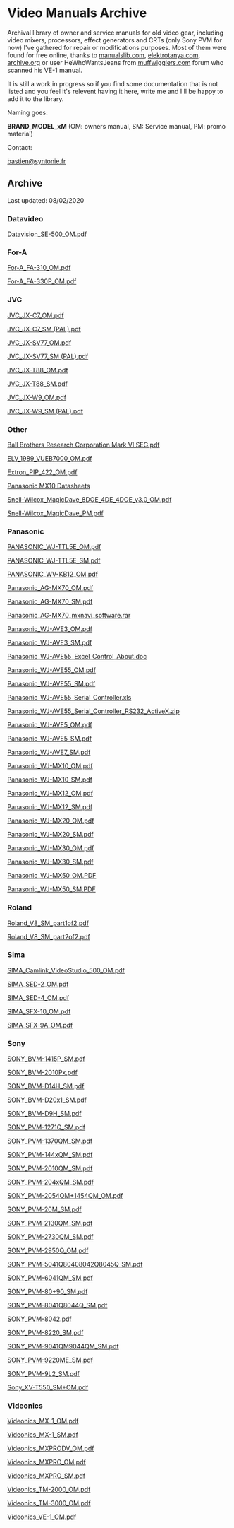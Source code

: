# Video Manuals Archive

Archival library of owner and service manuals for old video gear, including video mixers, processors, effect generators and CRTs (only Sony PVM for now) I've gathered for repair or modifications purposes. 
Most of them were found for free online, thanks to [manualslib.com](manualslib.com), [elektrotanya.com](elektrotanya.com), [archive.org](archive.org) or user HeWhoWantsJeans from [muffwigglers.com](muffwigglers.com) forum who scanned his VE-1 manual.

It is still a work in progress so if you find some documentation that is not listed and you feel it's relevent having it here, write me and I'll be happy to add it to the library.

Naming goes: 

**BRAND_MODEL_xM** (OM: owners manual, SM: Service manual, PM: promo material)

Contact:

[bastien@syntonie.fr](mailto:bastien@syntonie.fr)

## Archive

Last updated: 08/02/2020


### Datavideo

[Datavision_SE-500_OM.pdf](Datavideo/Datavision_SE-500_OM.pdf)



### For-A

[For-A_FA-310_OM.pdf](For-A/For-A_FA-310_OM.pdf)

[For-A_FA-330P_OM.pdf](For-A/For-A_FA-330P_OM.pdf)



### JVC

[JVC_JX-C7_OM.pdf](JVC/JVC_JX-C7_OM.pdf)

[JVC_JX-C7_SM (PAL).pdf](JVC/JVC_JX-C7_SM%20(PAL).pdf)

[JVC_JX-SV77_OM.pdf](JVC/JVC_JX-SV77_OM.pdf)

[JVC_JX-SV77_SM (PAL).pdf](JVC/JVC_JX-SV77_SM%20(PAL).pdf)

[JVC_JX-T88_OM.pdf](JVC/JVC_JX-T88_OM.pdf)

[JVC_JX-T88_SM.pdf](JVC/JVC_JX-T88_SM.pdf)

[JVC_JX-W9_OM.pdf](JVC/JVC_JX-W9_OM.pdf)

[JVC_JX-W9_SM (PAL).pdf](JVC/JVC_JX-W9_SM%20(PAL).pdf)



### Other

[Ball Brothers Research Corporation Mark VI SEG.pdf](Other/Ball%20Brothers%20Research%20Corporation%20Mark%20VI%20SEG.pdf)

[ELV_1989_VUEB7000_OM.pdf](Other/ELV_1989_VUEB7000_OM.pdf)

[Extron_PIP_422_OM.pdf](Other/Extron_PIP_422_OM.pdf)

[Panasonic MX10 Datasheets](Other/Panasonic%20MX10%20Datasheets)

[Snell-Wilcox_MagicDave_8DOE_4DE_4DOE_v3.0_OM.pdf](Other/Snell-Wilcox_MagicDave_8DOE_4DE_4DOE_v3.0_OM.pdf)

[Snell-Wilcox_MagicDave_PM.pdf](Other/Snell-Wilcox_MagicDave_PM.pdf)



### Panasonic

[PANASONIC_WJ-TTL5E_OM.pdf](Panasonic/PANASONIC_WJ-TTL5E_OM.pdf)

[PANASONIC_WJ-TTL5E_SM.pdf](Panasonic/PANASONIC_WJ-TTL5E_SM.pdf)

[PANASONIC_WV-KB12_OM.pdf](Panasonic/PANASONIC_WV-KB12_OM.pdf)

[Panasonic_AG-MX70_OM.pdf](Panasonic/Panasonic_AG-MX70_OM.pdf)

[Panasonic_AG-MX70_SM.pdf](Panasonic/Panasonic_AG-MX70_SM.pdf)

[Panasonic_AG-MX70_mxnavi_software.rar](Panasonic/Panasonic_AG-MX70_mxnavi_software.rar)

[Panasonic_WJ-AVE3_OM.pdf](Panasonic/Panasonic_WJ-AVE3_OM.pdf)

[Panasonic_WJ-AVE3_SM.pdf](Panasonic/Panasonic_WJ-AVE3_SM.pdf)

[Panasonic_WJ-AVE55_Excel_Control_About.doc](Panasonic/Panasonic_WJ-AVE55_Excel_Control_About.doc)

[Panasonic_WJ-AVE55_OM.pdf](Panasonic/Panasonic_WJ-AVE55_OM.pdf)

[Panasonic_WJ-AVE55_SM.pdf](Panasonic/Panasonic_WJ-AVE55_SM.pdf)

[Panasonic_WJ-AVE55_Serial_Controller.xls](Panasonic/Panasonic_WJ-AVE55_Serial_Controller.xls)

[Panasonic_WJ-AVE55_Serial_Controller_RS232_ActiveX.zip](Panasonic/Panasonic_WJ-AVE55_Serial_Controller_RS232_ActiveX.zip)

[Panasonic_WJ-AVE5_OM.pdf](Panasonic/Panasonic_WJ-AVE5_OM.pdf)

[Panasonic_WJ-AVE5_SM.pdf](Panasonic/Panasonic_WJ-AVE5_SM.pdf)

[Panasonic_WJ-AVE7_SM.pdf](Panasonic/Panasonic_WJ-AVE7_SM.pdf)

[Panasonic_WJ-MX10_OM.pdf](Panasonic/Panasonic_WJ-MX10_OM.pdf)

[Panasonic_WJ-MX10_SM.pdf](Panasonic/Panasonic_WJ-MX10_SM.pdf)

[Panasonic_WJ-MX12_OM.pdf](Panasonic/Panasonic_WJ-MX12_OM.pdf)

[Panasonic_WJ-MX12_SM.pdf](Panasonic/Panasonic_WJ-MX12_SM.pdf)

[Panasonic_WJ-MX20_OM.pdf](Panasonic/Panasonic_WJ-MX20_OM.pdf)

[Panasonic_WJ-MX20_SM.pdf](Panasonic/Panasonic_WJ-MX20_SM.pdf)

[Panasonic_WJ-MX30_OM.pdf](Panasonic/Panasonic_WJ-MX30_OM.pdf)

[Panasonic_WJ-MX30_SM.pdf](Panasonic/Panasonic_WJ-MX30_SM.pdf)

[Panasonic_WJ-MX50_OM.PDF](Panasonic/Panasonic_WJ-MX50_OM.PDF)

[Panasonic_WJ-MX50_SM.PDF](Panasonic/Panasonic_WJ-MX50_SM.PDF)



### Roland

[Roland_V8_SM_part1of2.pdf](Roland/Roland_V8_SM_part1of2.pdf)

[Roland_V8_SM_part2of2.pdf](Roland/Roland_V8_SM_part2of2.pdf)



### Sima

[SIMA_Camlink_VideoStudio_500_OM.pdf](Sima/SIMA_Camlink_VideoStudio_500_OM.pdf)

[SIMA_SED-2_OM.pdf](Sima/SIMA_SED-2_OM.pdf)

[SIMA_SED-4_OM.pdf](Sima/SIMA_SED-4_OM.pdf)

[SIMA_SFX-10_OM.pdf](Sima/SIMA_SFX-10_OM.pdf)

[SIMA_SFX-9A_OM.pdf](Sima/SIMA_SFX-9A_OM.pdf)



### Sony

[SONY_BVM-1415P_SM.pdf](Sony/SONY_BVM-1415P_SM.pdf)

[SONY_BVM-2010Px.pdf](Sony/SONY_BVM-2010Px.pdf)

[SONY_BVM-D14H_SM.pdf](Sony/SONY_BVM-D14H_SM.pdf)

[SONY_BVM-D20x1_SM.pdf](Sony/SONY_BVM-D20x1_SM.pdf)

[SONY_BVM-D9H_SM.pdf](Sony/SONY_BVM-D9H_SM.pdf)

[SONY_PVM-1271Q_SM.pdf](Sony/SONY_PVM-1271Q_SM.pdf)

[SONY_PVM-1370QM_SM.pdf](Sony/SONY_PVM-1370QM_SM.pdf)

[SONY_PVM-144xQM_SM.pdf](Sony/SONY_PVM-144xQM_SM.pdf)

[SONY_PVM-2010QM_SM.pdf](Sony/SONY_PVM-2010QM_SM.pdf)

[SONY_PVM-204xQM_SM.pdf](Sony/SONY_PVM-204xQM_SM.pdf)

[SONY_PVM-2054QM+1454QM_OM.pdf](Sony/SONY_PVM-2054QM+1454QM_OM.pdf)

[SONY_PVM-20M_SM.pdf](Sony/SONY_PVM-20M_SM.pdf)

[SONY_PVM-2130QM_SM.pdf](Sony/SONY_PVM-2130QM_SM.pdf)

[SONY_PVM-2730QM_SM.pdf](Sony/SONY_PVM-2730QM_SM.pdf)

[SONY_PVM-2950Q_OM.pdf](Sony/SONY_PVM-2950Q_OM.pdf)

[SONY_PVM-5041Q80408042Q8045Q_SM.pdf](Sony/SONY_PVM-5041Q80408042Q8045Q_SM.pdf)

[SONY_PVM-6041QM_SM.pdf](Sony/SONY_PVM-6041QM_SM.pdf)

[SONY_PVM-80+90_SM.pdf](Sony/SONY_PVM-80+90_SM.pdf)

[SONY_PVM-8041Q8044Q_SM.pdf](Sony/SONY_PVM-8041Q8044Q_SM.pdf)

[SONY_PVM-8042.pdf](Sony/SONY_PVM-8042.pdf)

[SONY_PVM-8220_SM.pdf](Sony/SONY_PVM-8220_SM.pdf)

[SONY_PVM-9041QM9044QM_SM.pdf](Sony/SONY_PVM-9041QM9044QM_SM.pdf)

[SONY_PVM-9220ME_SM.pdf](Sony/SONY_PVM-9220ME_SM.pdf)

[SONY_PVM-9L2_SM.pdf](Sony/SONY_PVM-9L2_SM.pdf)

[Sony_XV-T550_SM+OM.pdf](Sony/Sony_XV-T550_SM+OM.pdf)



### Videonics

[Videonics_MX-1_OM.pdf](Videonics/Videonics_MX-1_OM.pdf)

[Videonics_MX-1_SM.pdf](Videonics/Videonics_MX-1_SM.pdf)

[Videonics_MXPRODV_OM.pdf](Videonics/Videonics_MXPRODV_OM.pdf)

[Videonics_MXPRO_OM.pdf](Videonics/Videonics_MXPRO_OM.pdf)

[Videonics_MXPRO_SM.pdf](Videonics/Videonics_MXPRO_SM.pdf)

[Videonics_TM-2000_OM.pdf](Videonics/Videonics_TM-2000_OM.pdf)

[Videonics_TM-3000_OM.pdf](Videonics/Videonics_TM-3000_OM.pdf)

[Videonics_VE-1_OM.pdf](Videonics/Videonics_VE-1_OM.pdf)



